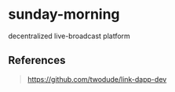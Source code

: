 # sunday-morning
decentralized live-broadcast platform


## References
> https://github.com/twodude/link-dapp-dev   
